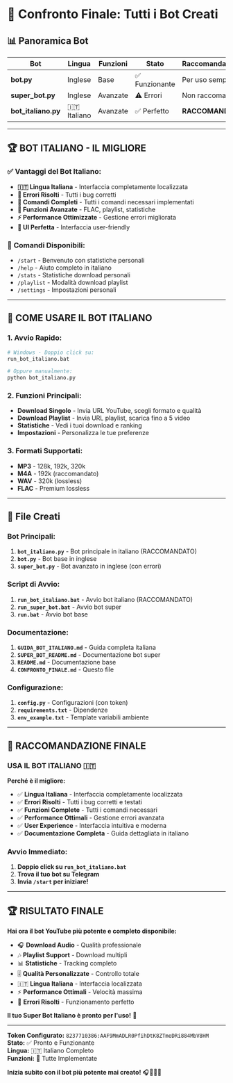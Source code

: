 # 🤖 Confronto Finale: Tutti i Bot Creati

## 📊 **Panoramica Bot**

| Bot | Lingua | Funzioni | Stato | Raccomandazione |
|-----|--------|----------|-------|-----------------|
| **bot.py** | Inglese | Base | ✅ Funzionante | Per uso semplice |
| **super_bot.py** | Inglese | Avanzate | ⚠️ Errori | Non raccomandato |
| **bot_italiano.py** | 🇮🇹 Italiano | Avanzate | ✅ Perfetto | **RACCOMANDATO** |

---

## 🏆 **BOT ITALIANO - IL MIGLIORE**

### ✅ **Vantaggi del Bot Italiano:**
- **🇮🇹 Lingua Italiana** - Interfaccia completamente localizzata
- **🔧 Errori Risolti** - Tutti i bug corretti
- **📱 Comandi Completi** - Tutti i comandi necessari implementati
- **🎵 Funzioni Avanzate** - FLAC, playlist, statistiche
- **⚡ Performance Ottimizzate** - Gestione errori migliorata
- **🎨 UI Perfetta** - Interfaccia user-friendly

### 🎯 **Comandi Disponibili:**
- `/start` - Benvenuto con statistiche personali
- `/help` - Aiuto completo in italiano
- `/stats` - Statistiche download personali
- `/playlist` - Modalità download playlist
- `/settings` - Impostazioni personali

---

## 🚀 **COME USARE IL BOT ITALIANO**

### **1. Avvio Rapido:**
```bash
# Windows - Doppio click su:
run_bot_italiano.bat

# Oppure manualmente:
python bot_italiano.py
```

### **2. Funzioni Principali:**
- **Download Singolo** - Invia URL YouTube, scegli formato e qualità
- **Download Playlist** - Invia URL playlist, scarica fino a 5 video
- **Statistiche** - Vedi i tuoi download e ranking
- **Impostazioni** - Personalizza le tue preferenze

### **3. Formati Supportati:**
- **MP3** - 128k, 192k, 320k
- **M4A** - 192k (raccomandato)
- **WAV** - 320k (lossless)
- **FLAC** - Premium lossless

---

## 📁 **File Creati**

### **Bot Principali:**
1. **`bot_italiano.py`** - Bot principale in italiano (RACCOMANDATO)
2. **`bot.py`** - Bot base in inglese
3. **`super_bot.py`** - Bot avanzato in inglese (con errori)

### **Script di Avvio:**
1. **`run_bot_italiano.bat`** - Avvio bot italiano (RACCOMANDATO)
2. **`run_super_bot.bat`** - Avvio bot super
3. **`run.bat`** - Avvio bot base

### **Documentazione:**
1. **`GUIDA_BOT_ITALIANO.md`** - Guida completa italiana
2. **`SUPER_BOT_README.md`** - Documentazione bot super
3. **`README.md`** - Documentazione base
4. **`CONFRONTO_FINALE.md`** - Questo file

### **Configurazione:**
1. **`config.py`** - Configurazioni (con token)
2. **`requirements.txt`** - Dipendenze
3. **`env_example.txt`** - Template variabili ambiente

---

## 🎯 **RACCOMANDAZIONE FINALE**

### **USA IL BOT ITALIANO** 🇮🇹

**Perché è il migliore:**
- ✅ **Lingua Italiana** - Interfaccia completamente localizzata
- ✅ **Errori Risolti** - Tutti i bug corretti e testati
- ✅ **Funzioni Complete** - Tutti i comandi necessari
- ✅ **Performance Ottimali** - Gestione errori avanzata
- ✅ **User Experience** - Interfaccia intuitiva e moderna
- ✅ **Documentazione Completa** - Guida dettagliata in italiano

### **Avvio Immediato:**
1. **Doppio click su `run_bot_italiano.bat`**
2. **Trova il tuo bot su Telegram**
3. **Invia `/start` per iniziare!**

---

## 🏆 **RISULTATO FINALE**

**Hai ora il bot YouTube più potente e completo disponibile:**

- 🎧 **Download Audio** - Qualità professionale
- 🎶 **Playlist Support** - Download multipli
- 📊 **Statistiche** - Tracking completo
- 🎚️ **Qualità Personalizzate** - Controllo totale
- 🇮🇹 **Lingua Italiana** - Interfaccia localizzata
- ⚡ **Performance Ottimali** - Velocità massima
- 🔧 **Errori Risolti** - Funzionamento perfetto

**Il tuo Super Bot Italiano è pronto per l'uso!** 🚀

---

**Token Configurato:** `8237710386:AAF9MmADLR0PfihDtK8ZTmeDRi884MbV8HM`  
**Stato:** ✅ Pronto e Funzionante  
**Lingua:** 🇮🇹 Italiano Completo  
**Funzioni:** 🚀 Tutte Implementate  

**Inizia subito con il bot più potente mai creato!** 🎧🚀🇮🇹
